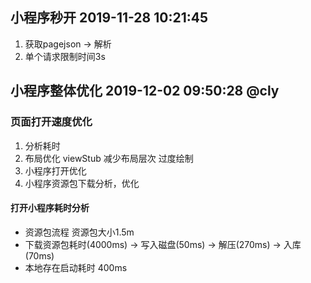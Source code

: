 ## 小程序秒开 2019-11-28 10:21:45

1. 获取pagejson -> 解析
2. 单个请求限制时间3s

## 小程序整体优化 2019-12-02 09:50:28 @cly

### 页面打开速度优化

1. 分析耗时
2. 布局优化 viewStub 减少布局层次 过度绘制
3. 小程序打开优化 
4. 小程序资源包下载分析，优化

#### 打开小程序耗时分析
- 资源包流程 资源包大小1.5m
- 下载资源包耗时(4000ms) -> 写入磁盘(50ms) -> 解压(270ms) ->  入库(70ms) 
- 本地存在启动耗时 400ms
